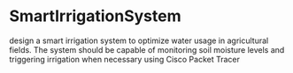# SmartIrrigationSystem
design a smart irrigation system to optimize water usage in agricultural fields. The system should be capable of monitoring soil moisture levels and triggering irrigation when necessary using Cisco Packet Tracer
